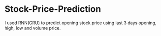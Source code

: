 # Stock-Price-Prediction
I used RNN(GRU) to predict opening stock price using last 3 days opening, high, low and volume price.
